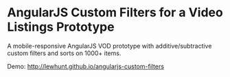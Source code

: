 # AngularJS Custom Filters for a Video Listings Prototype
A mobile-responsive AngularJS VOD prototype with additive/subtractive custom filters and sorts on 1000+ items.

Demo: http://lewhunt.github.io/angularjs-custom-filters
